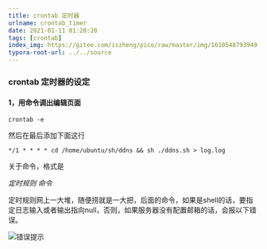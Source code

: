 ```yaml
---
title: crontab 定时器
urlname: crontab_timer
date: 2021-01-11 01:20:20
tags: [crontab]
index_img: https://gitee.com/iszheng/pico/raw/master/img/1610548793949-8BDE8F8B-0B0C-4737-A959-1838AF57FB58.jpeg
typora-root-url: ../../source
---
```


### crontab 定时器的设定

#### 1，用命令调出编辑页面		

```shell
crontab -e
```

然后在最后添加下面这行

```shell
*/1 * * * * cd /home/ubuntu/sh/ddns && sh ./ddns.sh > log.log
```

关于命令，格式是 

*定时规则 命令*

定时规则网上一大堆，随便捞就是一大把，后面的命令，如果是shell的话，要指定日志输入或者输出指向null，否则，如果服务器没有配置邮箱的话，会报以下错误。

![错误提示](https://gitee.com/iszheng/pico/raw/master/img/1610548772024-image-20210111013052917.png)

